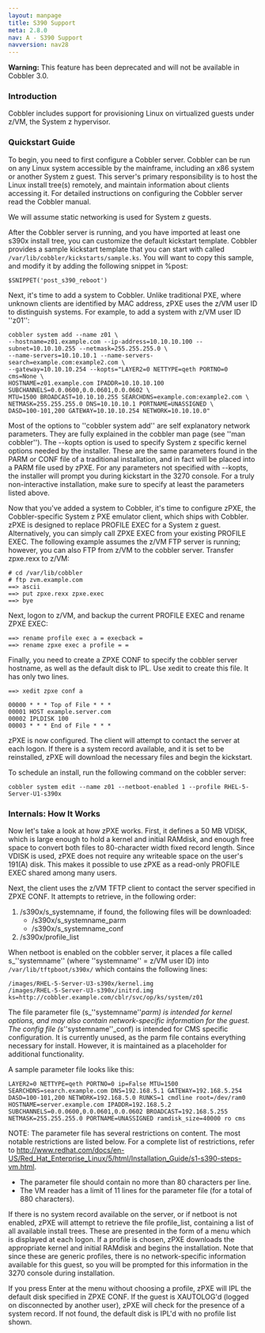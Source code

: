 ```yaml
---
layout: manpage
title: S390 Support
meta: 2.8.0
nav: A - S390 Support
navversion: nav28
---
```


<div class="alert alert-info alert-block"><b>Warning:</b> This feature has been deprecated and will not be available in Cobbler 3.0.</div>

### Introduction

Cobbler includes support for provisioning Linux on virtualized guests under z/VM, the System z hypervisor. 

### Quickstart Guide

To begin, you need to first configure a Cobbler server.  Cobbler can be run on any Linux system accessible by the
mainframe, including an x86 system or another System z guest. This server's primary responsibility is to host the Linux
install tree(s) remotely, and maintain information about clients accessing it. For detailed instructions on configuring
the Cobbler server read the Cobbler manual.

We will assume static networking is used for System z guests.

After the Cobbler server is running, and you have imported at least one s390x install tree, you can customize the
default kickstart template.  Cobbler provides a sample kickstart template that you can start with called
`/var/lib/cobbler/kickstarts/sample.ks`. You will want to copy this sample, and modify it by adding the following
snippet in %post:

    $SNIPPET('post_s390_reboot')

Next, it's time to add a system to Cobbler.  Unlike traditional PXE, where unknown clients are identified by MAC
address, zPXE uses the z/VM user ID to distinguish systems.  For example, to add a system with z/VM user ID ''z01'':


    cobbler system add --name z01 \
    --hostname=z01.example.com --ip-address=10.10.10.100 --subnet=10.10.10.255 --netmask=255.255.255.0 \
    --name-servers=10.10.10.1 --name-servers-search=example.com:example2.com \
    --gateway=10.10.10.254 --kopts="LAYER2=0 NETTYPE=qeth PORTNO=0 cms=None \
    HOSTNAME=z01.example.com IPADDR=10.10.10.100 SUBCHANNELS=0.0.0600,0.0.0601,0.0.0602 \
    MTU=1500 BROADCAST=10.10.10.255 SEARCHDNS=example.com:example2.com \
    NETMASK=255.255.255.0 DNS=10.10.10.1 PORTNAME=UNASSIGNED \
    DASD=100-101,200 GATEWAY=10.10.10.254 NETWORK=10.10.10.0"


Most of the options to ''cobbler system add'' are self explanatory network parameters. They are fully explained in the
cobbler man page (see ''man cobbler''). The --kopts option is used to specify System z specific kernel options needed by
the installer. These are the same parameters found in the PARM or CONF file of a traditional installation, and in fact
will be placed into a PARM file used by zPXE.  For any parameters not specified with --kopts, the installer will prompt
you during kickstart in the 3270 console. For a truly non-interactive installation, make sure to specify at least the
parameters listed above.

Now that you've added a system to Cobbler, it's time to configure zPXE, the Cobbler-specific System z PXE emulator
client, which ships with Cobbler. zPXE is designed to replace PROFILE EXEC for a System z guest. Alternatively, you can
simply call ZPXE EXEC from your existing PROFILE EXEC. The following example assumes the z/VM FTP server is running;
however, you can also FTP from z/VM to the cobbler server.  Transfer zpxe.rexx to z/VM:


    # cd /var/lib/cobbler
    # ftp zvm.example.com
    ==> ascii
    ==> put zpxe.rexx zpxe.exec
    ==> bye


Next, logon to z/VM, and backup the current PROFILE EXEC and rename ZPXE EXEC:


    ==> rename profile exec a = execback =
    ==> rename zpxe exec a profile = =


Finally, you need to create a ZPXE CONF to specify the cobbler server hostname, as well as the default disk to IPL. Use
xedit to create this file. It has only two lines. 


    ==> xedit zpxe conf a

    00000 * * * Top of File * * *
    00001 HOST example.server.com
    00002 IPLDISK 100
    00003 * * * End of File * * *

zPXE is now configured. The client will attempt to contact the server at each logon. If there is a system record
available, and it is set to be reinstalled, zPXE will download the necessary files and begin the kickstart.

To schedule an install, run the following command on the cobbler server:

    cobbler system edit --name z01 --netboot-enabled 1 --profile RHEL-5-Server-U1-s390x


### Internals: How It Works

Now let's take a look at how zPXE works. First, it defines a 50 MB VDISK, which is large enough to hold a kernel and
initial RAMdisk, and enough free space to convert both files to 80-character width fixed record length. Since VDISK is
used, zPXE does not require any writeable space on the user's 191(A) disk. This makes it possible to use zPXE as a
read-only PROFILE EXEC shared among many users.

Next, the client uses the z/VM TFTP client to contact the server specified in ZPXE CONF. It attempts to retrieve, in the
following order:

 1. /s390x/s_systemname, if found, the following files will be downloaded:
    * /s390x/s_systemname_parm
    * /s390x/s_systemname_conf
 1. /s390x/profile_list

When netboot is enabled on the cobbler server, it places a file called
s_''systemname'' (where ''systemname'' = z/VM user ID) into `/var/lib/tftpboot/s390x/` which contains the following lines:


    /images/RHEL-5-Server-U3-s390x/kernel.img
    /images/RHEL-5-Server-U3-s390x/initrd.img
    ks=http://cobbler.example.com/cblr/svc/op/ks/system/z01


The file parameter file (s_''systemname''_parm) is intended for kernel options, and may also contain network-specific
information for the guest. The config file (s_''systemname''_conf) is intended for CMS specific configuration. It is
currently unused, as the parm file contains everything necessary for install. However, it is maintained as a placeholder
for additional functionality.

A sample parameter file looks like this:

    LAYER2=0 NETTYPE=qeth PORTNO=0 ip=False MTU=1500
    SEARCHDNS=search.example.com DNS=192.168.5.1 GATEWAY=192.168.5.254
    DASD=100-101,200 NETWORK=192.168.5.0 RUNKS=1 cmdline root=/dev/ram0
    HOSTNAME=server.example.com IPADDR=192.168.5.2
    SUBCHANNELS=0.0.0600,0.0.0601,0.0.0602 BROADCAST=192.168.5.255
    NETMASK=255.255.255.0 PORTNAME=UNASSIGNED ramdisk_size=40000 ro cms

NOTE: The parameter file has several restrictions on content.  The most notable restrictions are listed below. For a
complete list of restrictions, refer to
http://www.redhat.com/docs/en-US/Red_Hat_Enterprise_Linux/5/html/Installation_Guide/s1-s390-steps-vm.html.

 * The parameter file should contain no more than 80 characters per line.
 * The VM reader has a limit of 11 lines for the parameter file (for a total of 880 characters). 

If there is no system record available on the server, or if netboot is not enabled, zPXE will attempt to retrieve the
file profile_list, containing a list of all available install trees. These are presented in the form of a menu which is
displayed at each logon.  If a profile is chosen, zPXE downloads the appropriate kernel and initial RAMdisk and begins
the installation. Note that since these are generic profiles, there is no network-specific information available for
this guest, so you will be prompted for this information in the 3270 console during installation.

If you press Enter at the menu without choosing a profile, zPXE will IPL the default disk specified in ZPXE CONF. If the
guest is XAUTOLOG'd (logged on disconnected by another user), zPXE will check for the presence of a system record. If
not found, the default disk is IPL'd with no profile list shown.
